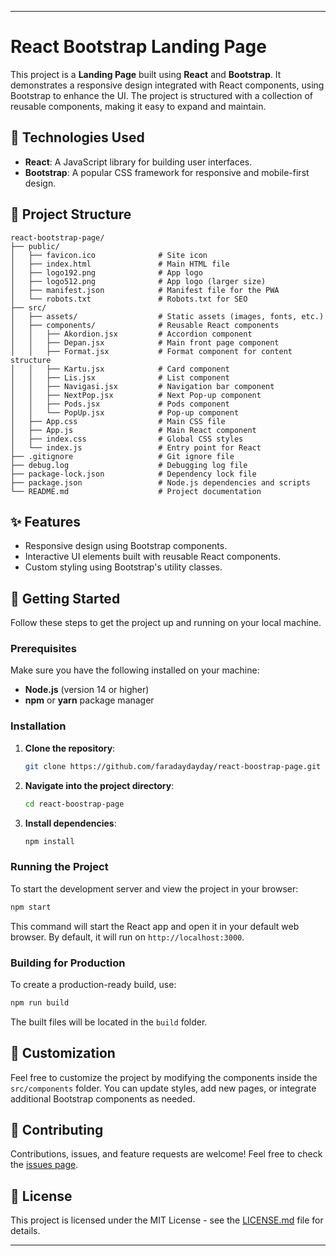 

---

# React Bootstrap Landing Page

This project is a **Landing Page** built using **React** and **Bootstrap**. It demonstrates a responsive design integrated with React components, using Bootstrap to enhance the UI. The project is structured with a collection of reusable components, making it easy to expand and maintain.

## 🔧 Technologies Used
- **React**: A JavaScript library for building user interfaces.
- **Bootstrap**: A popular CSS framework for responsive and mobile-first design.

## 📂 Project Structure
```
react-bootstrap-page/
├── public/
│   ├── favicon.ico              # Site icon
│   ├── index.html               # Main HTML file
│   ├── logo192.png              # App logo
│   ├── logo512.png              # App logo (larger size)
│   ├── manifest.json            # Manifest file for the PWA
│   └── robots.txt               # Robots.txt for SEO
├── src/
│   ├── assets/                  # Static assets (images, fonts, etc.)
│   ├── components/              # Reusable React components
│   │   ├── Akordion.jsx         # Accordion component
│   │   ├── Depan.jsx            # Main front page component
│   │   ├── Format.jsx           # Format component for content structure
│   │   ├── Kartu.jsx            # Card component
│   │   ├── Lis.jsx              # List component
│   │   ├── Navigasi.jsx         # Navigation bar component
│   │   ├── NextPop.jsx          # Next Pop-up component
│   │   ├── Pods.jsx             # Pods component
│   │   └── PopUp.jsx            # Pop-up component
│   ├── App.css                  # Main CSS file
│   ├── App.js                   # Main React component
│   ├── index.css                # Global CSS styles
│   └── index.js                 # Entry point for React
├── .gitignore                   # Git ignore file
├── debug.log                    # Debugging log file
├── package-lock.json            # Dependency lock file
├── package.json                 # Node.js dependencies and scripts
└── README.md                    # Project documentation
```

## ✨ Features
- Responsive design using Bootstrap components.
- Interactive UI elements built with reusable React components.
- Custom styling using Bootstrap's utility classes.

## 🚀 Getting Started
Follow these steps to get the project up and running on your local machine.

### Prerequisites
Make sure you have the following installed on your machine:
- **Node.js** (version 14 or higher)
- **npm** or **yarn** package manager

### Installation
1. **Clone the repository**:
   ```bash
   git clone https://github.com/faradaydayday/react-boostrap-page.git
   ```
2. **Navigate into the project directory**:
   ```bash
   cd react-boostrap-page
   ```
3. **Install dependencies**:
   ```bash
   npm install
   ```

### Running the Project
To start the development server and view the project in your browser:
```bash
npm start
```
This command will start the React app and open it in your default web browser. By default, it will run on `http://localhost:3000`.

### Building for Production
To create a production-ready build, use:
```bash
npm run build
```
The built files will be located in the `build` folder.

## 🎨 Customization
Feel free to customize the project by modifying the components inside the `src/components` folder. You can update styles, add new pages, or integrate additional Bootstrap components as needed.

## 🤝 Contributing
Contributions, issues, and feature requests are welcome! Feel free to check the [issues page](https://github.com/faradaydayday/react-boostrap-page/issues).

## 📜 License
This project is licensed under the MIT License - see the [LICENSE.md](LICENSE.md) file for details.

---

